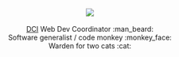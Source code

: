 <p align="center" title="It's me!" background="lime" bgcolor="#fee">
  <br/>
  <a href="https://stackoverflow.com/users/694325/"><img src="https://stackoverflow.com/users/flair/694325.png"/></a>
  <br/>
  <br/>
  <a href="https://digitalcareerinstitute.org/">DCI</a> Web Dev Coordinator :man_beard:<br/>
  Software generalist / code monkey :monkey_face:<br/>
  Warden for two cats :cat:<br/>
  <br/>
</p>
